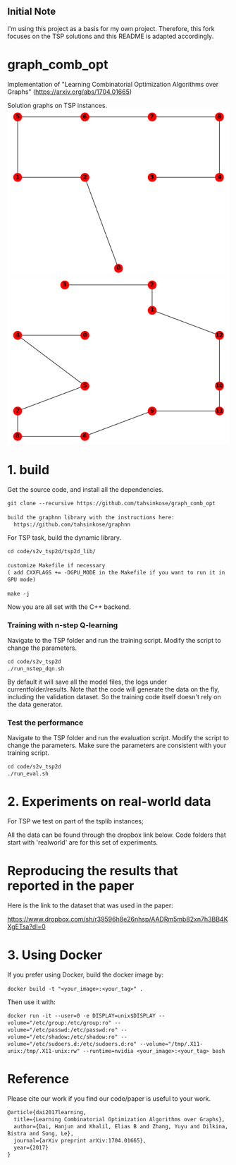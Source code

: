 ## Initial Note
I'm using this project as a basis for my own project. Therefore, this fork focuses on the TSP solutions and this README is adapted accordingly.

# graph_comb_opt 
Implementation of "Learning Combinatorial Optimization Algorithms over Graphs" (https://arxiv.org/abs/1704.01665)

Solution graphs on TSP instances.
![demo1](https://github.com/tahsinkose/graph_comb_opt/blob/master/visualize/sltn1.png)
![demo2](https://github.com/tahsinkose/graph_comb_opt/blob/master/visualize/sltn2.png)

# 1. build

Get the source code, and install all the dependencies. 

    git clone --recursive https://github.com/tahsinkose/graph_comb_opt
    
    build the graphnn library with the instructions here:
      https://github.com/tahsinkose/graphnn
    
For TSP task, build the dynamic library.

    cd code/s2v_tsp2d/tsp2d_lib/
    
    customize Makefile if necessary
    ( add CXXFLAGS += -DGPU_MODE in the Makefile if you want to run it in GPU mode)
    
    make -j
    
Now you are all set with the C++ backend. 

### Training with n-step Q-learning

Navigate to the TSP folder and run the training script. Modify the script to change the parameters. 

    cd code/s2v_tsp2d
    ./run_nstep_dqn.sh
    
By default it will save all the model files, the logs under currentfolder/results. Note that the code will generate the data on the fly, including the validation dataset. So the training code itself doesn't rely on the data generator. 

### Test the performance

Navigate to the TSP folder and run the evaluation script. Modify the script to change the parameters. Make sure the parameters are consistent with your training script. 

    cd code/s2v_tsp2d
    ./run_eval.sh

# 2. Experiments on real-world data

For TSP we test on part of the tsplib instances;

All the data can be found through the dropbox link below. Code folders that start with 'realworld' are for this set of experiments. 

# Reproducing the results that reported in the paper

Here is the link to the dataset that was used in the paper:

https://www.dropbox.com/sh/r39596h8e26nhsp/AADRm5mb82xn7h3BB4KXgETsa?dl=0

# 3. Using Docker
If you prefer using Docker, build the docker image by:

 `docker build -t "<your_image>:<your_tag>" .` 

Then use it with:

    docker run -it --user=0 -e DISPLAY=unix$DISPLAY --volume="/etc/group:/etc/group:ro" --volume="/etc/passwd:/etc/passwd:ro" --volume="/etc/shadow:/etc/shadow:ro" --volume="/etc/sudoers.d:/etc/sudoers.d:ro" --volume="/tmp/.X11-unix:/tmp/.X11-unix:rw" --runtime=nvidia <your_image>:<your_tag> bash

# Reference

Please cite our work if you find our code/paper is useful to your work. 

    @article{dai2017learning,
      title={Learning Combinatorial Optimization Algorithms over Graphs},
      author={Dai, Hanjun and Khalil, Elias B and Zhang, Yuyu and Dilkina, Bistra and Song, Le},
      journal={arXiv preprint arXiv:1704.01665},
      year={2017}
    }
